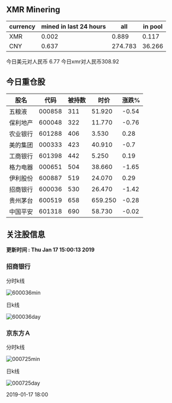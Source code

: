 ## XMR Minering

|currency|mined in last 24 hours|all|in pool|
|---|---|---|---|
|XMR|0.002|0.889|0.117|
|CNY|0.637|274.783|36.266|

今日美元对人民币 6.77	今日xmr对人民币308.92


## 今日重仓股 

|股名|代码|被持数|时价|涨跌%|
|---|---|---|---|---|
|五粮液|000858|311|51.920|-0.54|
|保利地产|600048|322|11.770|-0.76|
|农业银行|601288|406|3.530|0.28|
|美的集团|000333|423|40.910|-0.7|
|工商银行|601398|442|5.250|0.19|
|格力电器|000651|504|38.660|-1.65|
|伊利股份|600887|519|24.070|0.29|
|招商银行|600036|530|26.470|-1.42|
|贵州茅台|600519|658|659.250|-0.28|
|中国平安|601318|690|58.730|-0.02|

## 关注股信息
**更新时间 : Thu Jan 17 15:00:13 2019**
### 招商银行 
分时k线

![600036min](http://image.sinajs.cn/newchart/min/n/sh600036.gif)

日k线

![600036day](http://image.sinajs.cn/newchart/daily/n/sh600036.gif)

### 京东方Ａ 
分时k线

![000725min](http://image.sinajs.cn/newchart/min/n/sz000725.gif)

日k线

![000725day](http://image.sinajs.cn/newchart/daily/n/sz000725.gif)

2019-01-17 18:00